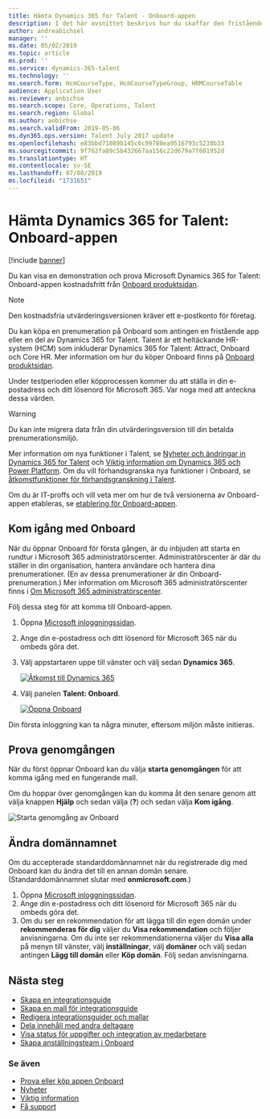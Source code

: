 ```yaml
---
title: Hämta Dynamics 365 for Talent - Onboard-appen
description: I det här avsnittet beskrivs hur du skaffar den fristående versionen av Microsoft Dynamics 365 for Talent - Onboard-appen eller versionen som innehåller tillägget för omfattande anställning.
author: andreabichsel
manager: ''
ms.date: 05/02/2019
ms.topic: article
ms.prod: ''
ms.service: dynamics-365-talent
ms.technology: ''
ms.search.form: HcmCourseType, HcmCourseTypeGroup, HRMCourseTable
audience: Application User
ms.reviewer: anbichse
ms.search.scope: Core, Operations, Talent
ms.search.region: Global
ms.author: anbichse
ms.search.validFrom: 2019-05-06
ms.dyn365.ops.version: Talent July 2017 update
ms.openlocfilehash: e83bbd71089b145c6c99780ea9516793c5238b33
ms.sourcegitcommit: 9f762fa89c5b432667aa156c22d679a7f601952d
ms.translationtype: HT
ms.contentlocale: sv-SE
ms.lasthandoff: 07/08/2019
ms.locfileid: "1731651"
---
```

# <a name="get-the-dynamics-365-for-talent-onboard-app"></a>Hämta Dynamics 365 for Talent: Onboard-appen

[!include [banner](includes/banner.md)]

Du kan visa en demonstration och prova Microsoft Dynamics 365 for Talent: Onboard-appen kostnadsfritt från [Onboard produktsidan](https://dynamics.microsoft.com/talent/onboard/).

> [!NOTE]
> Den kostnadsfria utvärderingsversionen kräver ett e-postkonto för företag.

Du kan köpa en prenumeration på Onboard som antingen en fristående app eller en del av Dynamics 365 for Talent. Talent är ett heltäckande HR-system (HCM) som inkluderar Dynamics 365 for Talent: Attract, Onboard och Core HR. Mer information om hur du köper Onboard finns på [Onboard produktsidan](https://dynamics.microsoft.com/talent/onboard/).

Under testperioden eller köpprocessen kommer du att ställa in din e-postadress och ditt lösenord för Microsoft 365. Var noga med att anteckna dessa värden.

> [!WARNING]
> Du kan inte migrera data från din utvärderingsversion till din betalda prenumerationsmiljö. <!--Reviewers: please verify.-->

Mer information om nya funktioner i Talent, se [Nyheter och ändringar in Dynamics 365 for Talent](./whats-new.md) och [Viktig information om Dynamics 365 och Power Platform](https://docs.microsoft.com/business-applications-release-notes/index). Om du vill förhandsgranska nya funktioner i Onboard, se [åtkomstfunktioner för förhandsgranskning i Talent](./access-preview-feature.md).

Om du är IT-proffs och vill veta mer om hur de två versionerna av Onboard-appen etableras, se [etablering för Onboard-appen](./modular-app-tech-faq.md).

## <a name="get-started-with-onboard"></a>Kom igång med Onboard

När du öppnar Onboard för första gången, är du inbjuden att starta en rundtur i Microsoft 365 administratörscenter. Administratörscenter är där du ställer in din organisation, hantera användare och hantera dina prenumerationer. (En av dessa prenumerationer är din Onboard-prenumeration.) Mer information om Microsoft 365 administratörscenter finns i [Om Microsoft 365 administratörscenter](https://docs.microsoft.com/office365/admin/admin-overview/about-the-admin-center?view=o365-worldwide).

Följ dessa steg för att komma till Onboard-appen.

1. Öppna [Microsoft inloggningssidan](https://portal.office.com/).
2. Ange din e-postadress och ditt lösenord för Microsoft 365 när du ombeds göra det.
3. Välj appstartaren uppe till vänster och välj sedan **Dynamics 365**.

    [![Åtkomst till Dynamics 365](./media/onboard-start-dynamics365.png)](./media/onboard-start-dynamics365.png)

4. Välj panelen **Talent: Onboard**.

    [![Öppna Onboard](./media/onboard-start-onboard.png)](./media/onboard-start-onboard.png)

Din första inloggning kan ta några minuter, eftersom miljön måste initieras.

## <a name="try-the-walkthrough"></a>Prova genomgången

När du först öppnar Onboard kan du välja **starta genomgången** för att komma igång med en fungerande mall.

Om du hoppar över genomgången kan du komma åt den senare genom att välja knappen **Hjälp** och sedan välja (**?**) och sedan välja **Kom igång**.

![[Starta genomgång av Onboard](./media/onboard-start-walkthrough.png)](./media/onboard-start-walkthrough.png)

## <a name="change-the-domain-name"></a>Ändra domännamnet

Om du accepterade standarddomännamnet när du registrerade dig med Onboard kan du ändra det till en annan domän senare. (Standarddomännamnet slutar med **onmicrosoft.com**.)

1. Öppna [Microsoft inloggningssidan](https://portal.office.com/).
2. Ange din e-postadress och ditt lösenord för Microsoft 365 när du ombeds göra det.
3. Om du ser en rekommendation för att lägga till din egen domän under **rekommenderas för dig** väljer du **Visa rekommendation** och följer anvisningarna. Om du inte ser rekommendationerna väljer du **Visa alla** på menyn till vänster, välj **inställningar**, välj **domäner** och välj sedan antingen **Lägg till domän** eller **Köp domän**. Följ sedan anvisningarna.

## <a name="next-steps"></a>Nästa steg

- [Skapa en integrationsguide](./onboard-create-guide.md)
- [Skapa en mall för integrationsguide](./onboard-create-template.md)
- [Redigera integrationsguider och mallar](./onboard-edit-guides-templates.md)
- [Dela innehåll med andra deltagare](./onboard-share-template.md)
- [Visa status för uppgifter och integration av medarbetare](./onboard-view-status.md)
- [Skapa anställningsteam i Onboard](./onboard-create-team.md)

### <a name="see-also"></a>Se även

- [Prova eller köp appen Onboard](https://dynamics.microsoft.com/talent/onboard/)
- [Nyheter](./whats-new.md)
- [Viktig information](https://docs.microsoft.com/business-applications-release-notes/index)
- [Få support](./talent-support.md)
